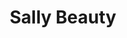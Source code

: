 ---
title: "Sally Beauty"
url: /phoenix/sally-beauty-west-agua-fria-freeway/
shop: hairdresser supply
---